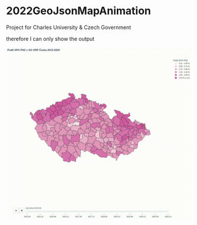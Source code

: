 # 2022GeoJsonMapAnimation
Project for Charles University & Czech Government

therefore I can only show the output

![Animation of GeoJson Map](orp.gif)